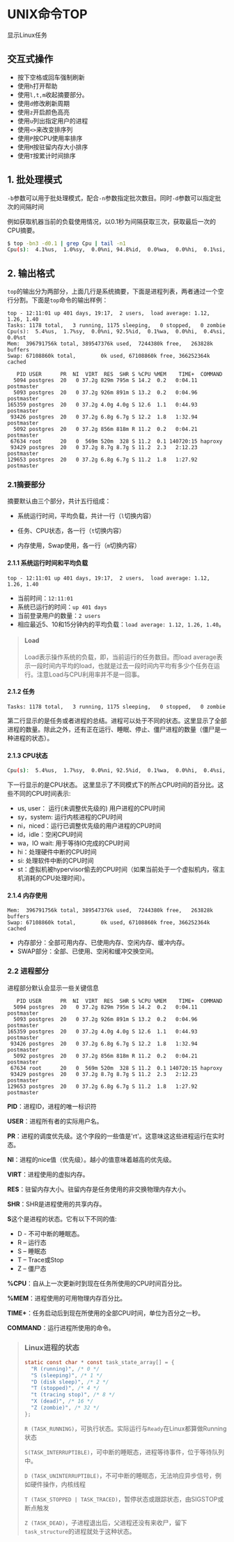 # UNIX命令TOP

显示Linux任务

## 交互式操作

- 按下空格或回车强制刷新
- 使用`h`打开帮助
- 使用`l,t,m`收起摘要部分。
- 使用`d`修改刷新周期
- 使用`z`开启颜色高亮
- 使用`u`列出指定用户的进程
- 使用`<>`来改变排序列
- 使用`P`按CPU使用率排序
- 使用`M`按驻留内存大小排序
- 使用`T`按累计时间排序



## 1. 批处理模式

`-b`参数可以用于批处理模式，配合`-n`参数指定批次数目。同时`-d`参数可以指定批次的间隔时间

例如获取机器当前的负载使用情况，以0.1秒为间隔获取三次，获取最后一次的CPU摘要。

```bash
$ top -bn3 -d0.1 | grep Cpu | tail -n1
Cpu(s):  4.1%us,  1.0%sy,  0.0%ni, 94.8%id,  0.0%wa,  0.0%hi,  0.1%si,  0.0%st
```



## 2. 输出格式

`top`的输出分为两部分，上面几行是系统摘要，下面是进程列表，两者通过一个空行分割。下面是`top`命令的输出样例：

```
top - 12:11:01 up 401 days, 19:17,  2 users,  load average: 1.12, 1.26, 1.40
Tasks: 1178 total,   3 running, 1175 sleeping,   0 stopped,   0 zombie
Cpu(s):  5.4%us,  1.7%sy,  0.0%ni, 92.5%id,  0.1%wa,  0.0%hi,  0.4%si,  0.0%st
Mem:  396791756k total, 389547376k used,  7244380k free,   263828k buffers
Swap: 67108860k total,        0k used, 67108860k free, 366252364k cached

   PID USER      PR  NI  VIRT  RES  SHR S %CPU %MEM    TIME+  COMMAND
  5094 postgres  20   0 37.2g 829m 795m S 14.2  0.2   0:04.11 postmaster
  5093 postgres  20   0 37.2g 926m 891m S 13.2  0.2   0:04.96 postmaster
165359 postgres  20   0 37.2g 4.0g 4.0g S 12.6  1.1   0:44.93 postmaster
 93426 postgres  20   0 37.2g 6.8g 6.7g S 12.2  1.8   1:32.94 postmaster
  5092 postgres  20   0 37.2g 856m 818m R 11.2  0.2   0:04.21 postmaster
 67634 root      20   0  569m 520m  328 S 11.2  0.1 140720:15 haproxy
 93429 postgres  20   0 37.2g 8.7g 8.7g S 11.2  2.3   2:12.23 postmaster
129653 postgres  20   0 37.2g 6.8g 6.7g S 11.2  1.8   1:27.92 postmaster
```

### 2.1摘要部分

摘要默认由三个部分，共计五行组成：

* 系统运行时间，平均负载，共计一行（`l`切换内容）

* 任务、CPU状态，各一行（`t`切换内容）
* 内存使用，Swap使用，各一行（`m`切换内容）

#### 2.1.1 系统运行时间和平均负载

```
top - 12:11:01 up 401 days, 19:17,  2 users,  load average: 1.12, 1.26, 1.40
```

  - 当前时间：`12:11:01`
  - 系统已运行的时间：`up 401 days`
  - 当前登录用户的数量：`2 users`
  - 相应最近5、10和15分钟内的平均负载：`load average: 1.12, 1.26, 1.40`。

> #### Load
>
> Load表示操作系统的负载，即，当前运行的任务数目。而load average表示一段时间内平均的load，也就是过去一段时间内平均有多少个任务在运行。注意Load与CPU利用率并不是一回事。

#### 2.1.2 任务

```
Tasks: 1178 total,   3 running, 1175 sleeping,   0 stopped,   0 zombie
```

第二行显示的是任务或者进程的总结。进程可以处于不同的状态。这里显示了全部进程的数量。除此之外，还有正在运行、睡眠、停止、僵尸进程的数量（僵尸是一种进程的状态）。

#### 2.1.3 CPU状态

```bash
Cpu(s):  5.4%us,  1.7%sy,  0.0%ni, 92.5%id,  0.1%wa,  0.0%hi,  0.4%si,  0.0%st
```

下一行显示的是CPU状态。 这里显示了不同模式下的所占CPU时间的百分比。这些不同的CPU时间表示:

- us, user： 运行(未调整优先级的) 用户进程的CPU时间
- sy，system: 运行内核进程的CPU时间
- ni，niced：运行已调整优先级的用户进程的CPU时间
- id，idle：空闲CPU时间
- wa，IO wait: 用于等待IO完成的CPU时间
- hi：处理硬件中断的CPU时间
- si: 处理软件中断的CPU时间
- st：虚拟机被hypervisor偷去的CPU时间（如果当前处于一个虚拟机内，宿主机消耗的CPU处理时间）。

#### 2.1.4 内存使用

```
Mem:  396791756k total, 389547376k used,  7244380k free,   263828k buffers
Swap: 67108860k total,        0k used, 67108860k free, 366252364k cached
```

* 内存部分：全部可用内存、已使用内存、空闲内存、缓冲内存。
* SWAP部分：全部、已使用、空闲和缓冲交换空间。



### 2.2 进程部分

进程部分默认会显示一些关键信息

```
   PID USER      PR  NI  VIRT  RES  SHR S %CPU %MEM    TIME+  COMMAND
  5094 postgres  20   0 37.2g 829m 795m S 14.2  0.2   0:04.11 postmaster
  5093 postgres  20   0 37.2g 926m 891m S 13.2  0.2   0:04.96 postmaster
165359 postgres  20   0 37.2g 4.0g 4.0g S 12.6  1.1   0:44.93 postmaster
 93426 postgres  20   0 37.2g 6.8g 6.7g S 12.2  1.8   1:32.94 postmaster
  5092 postgres  20   0 37.2g 856m 818m R 11.2  0.2   0:04.21 postmaster
 67634 root      20   0  569m 520m  328 S 11.2  0.1 140720:15 haproxy
 93429 postgres  20   0 37.2g 8.7g 8.7g S 11.2  2.3   2:12.23 postmaster
129653 postgres  20   0 37.2g 6.8g 6.7g S 11.2  1.8   1:27.92 postmaster
```

**PID**：进程ID，进程的唯一标识符

**USER**：进程所有者的实际用户名。

**PR**：进程的调度优先级。这个字段的一些值是'rt'。这意味这这些进程运行在实时态。

**NI**：进程的nice值（优先级）。越小的值意味着越高的优先级。

**VIRT**：进程使用的虚拟内存。

**RES**：驻留内存大小。驻留内存是任务使用的非交换物理内存大小。

**SHR**：SHR是进程使用的共享内存。

**S**这个是进程的状态。它有以下不同的值:

- D - 不可中断的睡眠态。
- R – 运行态
- S – 睡眠态
- T – Trace或Stop
- Z – 僵尸态

**%CPU**：自从上一次更新时到现在任务所使用的CPU时间百分比。

**%MEM**：进程使用的可用物理内存百分比。

**TIME+**：任务启动后到现在所使用的全部CPU时间，单位为百分之一秒。

**COMMAND**：运行进程所使用的命令。

> ###  Linux进程的状态
>
> ```c
> static const char * const task_state_array[] = {
>   "R (running)", /* 0 */
>   "S (sleeping)", /* 1 */
>   "D (disk sleep)", /* 2 */
>   "T (stopped)", /* 4 */
>   "t (tracing stop)", /* 8 */
>   "X (dead)", /* 16 */
>   "Z (zombie)", /* 32 */
> };
> ```
>
> `R (TASK_RUNNING)`，可执行状态。实际运行与`Ready`在Linux都算做Running状态
>
> `S(TASK_INTERRUPTIBLE)`，可中断的睡眠态，进程等待事件，位于等待队列中。
>
> `D (TASK_UNINTERRUPTIBLE)`，不可中断的睡眠态，无法响应异步信号，例如硬件操作，内核线程
>
> `T (TASK_STOPPED | TASK_TRACED)`，暂停状态或跟踪状态，由SIGSTOP或断点触发
>
> `Z (TASK_DEAD)`，子进程退出后，父进程还没有来收尸，留下`task_structure`的进程就处于这种状态。